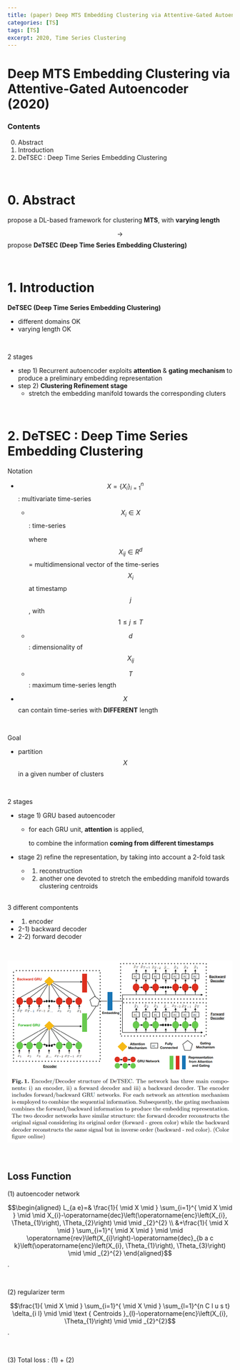 ```yaml
---
title: (paper) Deep MTS Embedding Clustering via Attentive-Gated Autoencoder
categories: [TS]
tags: [TS]
excerpt: 2020, Time Series Clustering
---
```


# Deep MTS Embedding Clustering via Attentive-Gated Autoencoder (2020)

<script src="https://cdn.mathjax.org/mathjax/latest/MathJax.js?config=TeX-AMS-MML_HTMLorMML" type="text/javascript"></script>

### Contents

0. Abstract
1. Introduction
2. DeTSEC : Deep Time Series Embedding Clustering

<br>

# 0. Abstract

propose a DL-based framework for clustering **MTS**, with **varying length**

$$\rightarrow$$ propose **DeTSEC (Deep Time Series Embedding Clustering)**

<br>

# 1. Introduction

**DeTSEC (Deep Time Series Embedding Clustering)**

- different domains OK
- varying length OK

<br>

2 stages

- step 1) Recurrent autoencoder exploits **attention** & **gating mechanism** to produce a preliminary embedding representation
- step 2) **Clustering Refinement stage**
  - stretch the embedding manifold towards the corresponding cluters

<br>

# 2. DeTSEC : Deep Time Series Embedding Clustering

Notation

- $$X=\left\{X_{i}\right\}_{i=1}^{n}$$ : multivariate time-series

  - $$X_{i} \in X$$ : time-series 

    where $$X_{i j} \in R^{d}$$ = multidimensional vector of the time-series $$X_{i}$$ at timestamp $$j$$, with $$1 \leq j \leq T$$ 

  - $$d$$ : dimensionality of $$X_{i j}$$ 

  - $$T$$ : maximum time-series length

- $$X$$ can contain time-series with **DIFFERENT** length

<br>

Goal

- partition $$X$$ in a given number of clusters

<br>

2 stages

- stage 1) GRU based autoencoder

  - for each GRU unit, **attention** is applied,

    to combine the information **coming from different timestamps**

- stage 2) refine the representation, by taking into account a 2-fold task

  - 1) reconstruction
  - 2) another one devoted to stretch the embedding manifold towards clustering centroids

<br>
3 different compontents

- 1) encoder
- 2-1) backward decoder
- 2-2) forward decoder

<br>

![figure2](/assets/img/ts/img121.png)

<br>

## Loss Function

(1) autoencoder network

$$\begin{aligned}
L_{a e}=& \frac{1}{ \mid X \mid } \sum_{i=1}^{ \mid X \mid } \mid \mid X_{i}-\operatorname{dec}\left(\operatorname{enc}\left(X_{i}, \Theta_{1}\right), \Theta_{2}\right) \mid \mid _{2}^{2} \\
&+\frac{1}{ \mid X \mid } \sum_{i=1}^{ \mid X \mid } \mid \mid \operatorname{rev}\left(X_{i}\right)-\operatorname{dec}_{b a c k}\left(\operatorname{enc}\left(X_{i}, \Theta_{1}\right), \Theta_{3}\right) \mid \mid _{2}^{2}
\end{aligned}$$.

<br>

(2) regularizer term

$$\frac{1}{ \mid X \mid } \sum_{i=1}^{ \mid X \mid } \sum_{l=1}^{n C l u s t} \delta_{i l}  \mid \mid  \text { Centroids }_{l}-\operatorname{enc}\left(X_{i}, \Theta_{1}\right)  \mid \mid _{2}^{2}$$.

<br>

(3) Total loss : (1) + (2)